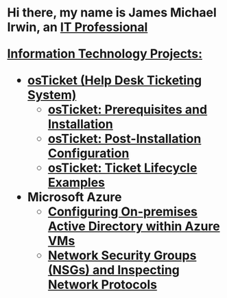 <h1>Hi there, my name is James Michael Irwin, an <a href="https://www.linkedin.com/in/james-michael-irwin-294391b4/"> IT Professional

Information Technology Projects:

- <b>osTicket (Help Desk Ticketing System)</b>
  - [osTicket: Prerequisites and Installation](https://github.com/jmirwin1/osticket-prereqs)
  - [osTicket: Post-Installation Configuration](https://github.com/jmirwin1/post-install-config)
  - [osTicket: Ticket Lifecycle Examples](https://github.com/jmirwin1/ticket-lifecycle)
- <b>Microsoft Azure</b>
  - [Configuring On-premises Active Directory within Azure VMs](https://github.com/jmirwin1/configure-ad)
  - [Network Security Groups (NSGs) and Inspecting Network Protocols](https://github.com/jmirwin1/azure-network-protocols)


